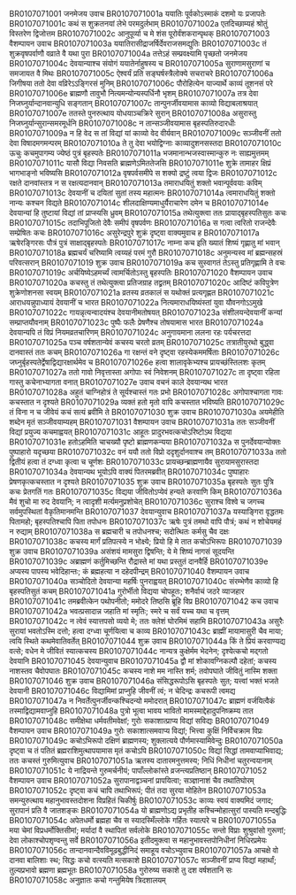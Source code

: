BR0107071001	जनमेजय उवाच
BR0107071001a	ययातिः पूर्वकोऽस्माकं दशमो यः प्रजापतेः
BR0107071001c	कथं स शुक्रतनयां लेभे परमदुर्लभाम्
BR0107071002a	एतदिच्छाम्यहं श्रोतुं विस्तरेण द्विजोत्तम
BR0107071002c	आनुपूर्व्या च मे शंस पूरोर्वंशकरान्पृथक्
BR0107071003	वैशम्पायन उवाच
BR0107071003a	ययातिरासीद्राजर्षिर्देवराजसमद्युतिः
BR0107071003c	तं शुक्रवृषपर्वाणौ वव्राते वै यथा पुरा
BR0107071004a	तत्तेऽहं सम्प्रवक्ष्यामि पृच्छतो जनमेजय
BR0107071004c	देवयान्याश्च संयोगं ययातेर्नाहुषस्य च
BR0107071005a	सुराणामसुराणां च समजायत वै मिथः
BR0107071005c	ऐश्वर्यं प्रति सङ्घर्षस्त्रैलोक्ये सचराचरे
BR0107071006a	जिगीषया ततो देवा वव्रिरेऽऽङ्गिरसं मुनिम्
BR0107071006c	पौरोहित्येन याज्यार्थे काव्यं तूशनसं परे
BR0107071006e	ब्राह्मणौ तावुभौ नित्यमन्योन्यस्पर्धिनौ भृशम्
BR0107071007a	तत्र देवा निजघ्नुर्यान्दानवान्युधि सङ्गतान्
BR0107071007c	तान्पुनर्जीवयामास काव्यो विद्याबलाश्रयात्
BR0107071007e	ततस्ते पुनरुत्थाय योधयाञ्चक्रिरे सुरान्
BR0107071008a	असुरास्तु निजघ्नुर्यान्सुरान्समरमूर्धनि
BR0107071008c	न तान्सञ्जीवयामास बृहस्पतिरुदारधीः
BR0107071009a	न हि वेद स तां विद्यां यां काव्यो वेद वीर्यवान्
BR0107071009c	सञ्जीवनीं ततो देवा विषादमगमन्परम्
BR0107071010a	ते तु देवा भयोद्विग्नाः काव्यादुशनसस्तदा
BR0107071010c	ऊचुः कचमुपागम्य ज्येष्ठं पुत्रं बृहस्पतेः
BR0107071011a	भजमानान्भजस्वास्मान्कुरु नः साह्यमुत्तमम्
BR0107071011c	यासौ विद्या निवसति ब्राह्मणेऽमिततेजसि
BR0107071011e	शुक्रे तामाहर क्षिप्रं भागभाङ्नो भविष्यसि
BR0107071012a	वृषपर्वसमीपे स शक्यो द्रष्टुं त्वया द्विजः
BR0107071012c	रक्षते दानवांस्तत्र न स रक्षत्यदानवान्
BR0107071013a	तमाराधयितुं शक्तो भवान्पूर्ववयाः कविम्
BR0107071013c	देवयानीं च दयितां सुतां तस्य महात्मनः
BR0107071014a	त्वमाराधयितुं शक्तो नान्यः कश्चन विद्यते
BR0107071014c	शीलदाक्षिण्यमाधुर्यैराचारेण दमेन च
BR0107071014e	देवयान्यां हि तुष्टायां विद्यां तां प्राप्स्यसि ध्रुवम्
BR0107071015a	तथेत्युक्त्वा ततः प्रायाद्बृहस्पतिसुतः कचः
BR0107071015c	तदाभिपूजितो देवैः समीपं वृषपर्वणः
BR0107071016a	स गत्वा त्वरितो राजन्देवैः सम्प्रेषितः कचः
BR0107071016c	असुरेन्द्रपुरे शुक्रं दृष्ट्वा वाक्यमुवाच ह
BR0107071017a	ऋषेरङ्गिरसः पौत्रं पुत्रं साक्षाद्बृहस्पतेः
BR0107071017c	नाम्ना कच इति ख्यातं शिष्यं गृह्णातु मां भवान्
BR0107071018a	ब्रह्मचर्यं चरिष्यामि त्वय्यहं परमं गुरौ
BR0107071018c	अनुमन्यस्व मां ब्रह्मन्सहस्रं परिवत्सरान्
BR0107071019	शुक्र उवाच
BR0107071019a	कच सुस्वागतं तेऽस्तु प्रतिगृह्णामि ते वचः
BR0107071019c	अर्चयिष्येऽहमर्च्यं त्वामर्चितोऽस्तु बृहस्पतिः
BR0107071020	वैशम्पायन उवाच
BR0107071020a	कचस्तु तं तथेत्युक्त्वा प्रतिजग्राह तद्व्रतम्
BR0107071020c	आदिष्टं कविपुत्रेण शुक्रेणोशनसा स्वयम्
BR0107071021a	व्रतस्य व्रतकालं स यथोक्तं प्रत्यगृह्णत
BR0107071021c	आराधयन्नुपाध्यायं देवयानीं च भारत
BR0107071022a	नित्यमाराधयिष्यंस्तां युवा यौवनगोऽऽमुखे
BR0107071022c	गायन्नृत्यन्वादयंश्च देवयानीमतोषयत्
BR0107071023a	संशीलयन्देवयानीं कन्यां सम्प्राप्तयौवनाम्
BR0107071023c	पुष्पैः फलैः प्रेषणैश्च तोषयामास भारत
BR0107071024a	देवयान्यपि तं विप्रं नियमव्रतचारिणम्
BR0107071024c	अनुगायमाना ललना रहः पर्यचरत्तदा
BR0107071025a	पञ्च वर्षशतान्येवं कचस्य चरतो व्रतम्
BR0107071025c	तत्रातीयुरथो बुद्ध्वा दानवास्तं ततः कचम्
BR0107071026a	गा रक्षन्तं वने दृष्ट्वा रहस्येकममर्षिताः
BR0107071026c	जघ्नुर्बृहस्पतेर्द्वेषाद्विद्यारक्षार्थमेव च
BR0107071026e	हत्वा शालावृकेभ्यश्च प्रायच्छंस्तिलशः कृतम्
BR0107071027a	ततो गावो निवृत्तास्ता अगोपाः स्वं निवेशनम्
BR0107071027c	ता दृष्ट्वा रहिता गास्तु कचेनाभ्यागता वनात्
BR0107071027e	उवाच वचनं काले देवयान्यथ भारत
BR0107071028a	अहुतं चाग्निहोत्रं ते सूर्यश्चास्तं गतः प्रभो
BR0107071028c	अगोपाश्चागता गावः कचस्तात न दृश्यते
BR0107071029a	व्यक्तं हतो मृतो वापि कचस्तात भविष्यति
BR0107071029c	तं विना न च जीवेयं कचं सत्यं ब्रवीमि ते
BR0107071030	शुक्र उवाच
BR0107071030a	अयमेहीति शब्देन मृतं सञ्जीवयाम्यहम्
BR0107071031	वैशम्पायन उवाच
BR0107071031a	ततः सञ्जीवनीं विद्यां प्रयुज्य कचमाह्वयत्
BR0107071031c	आहूतः प्रादुरभवत्कचोऽरिष्टोऽथ विद्यया
BR0107071031e	हतोऽहमिति चाचख्यौ पृष्टो ब्राह्मणकन्यया
BR0107071032a	स पुनर्देवयान्योक्तः पुष्पाहारो यदृच्छया
BR0107071032c	वनं ययौ ततो विप्रो ददृशुर्दानवाश्च तम्
BR0107071033a	ततो द्वितीयं हत्वा तं दग्ध्वा कृत्वा च चूर्णशः
BR0107071033c	प्रायच्छन्ब्राह्मणायैव सुरायामसुरास्तदा
BR0107071034a	देवयान्यथ भूयोऽपि वाक्यं पितरमब्रवीत्
BR0107071034c	पुष्पाहारः प्रेषणकृत्कचस्तात न दृश्यते
BR0107071035	शुक्र उवाच
BR0107071035a	बृहस्पतेः सुतः पुत्रि कचः प्रेतगतिं गतः
BR0107071035c	विद्यया जीवितोऽप्येवं हन्यते करवाणि किम्
BR0107071036a	मैवं शुचो मा रुद देवयानि; न त्वादृशी मर्त्यमनुप्रशोचेत्
BR0107071036c	सुराश्च विश्वे च जगच्च सर्वमुपस्थितां वैकृतिमानमन्ति
BR0107071037	देवयान्युवाच
BR0107071037a	यस्याङ्गिरा वृद्धतमः पितामहो; बृहस्पतिश्चापि पिता तपोधनः
BR0107071037c	ऋषेः पुत्रं तमथो वापि पौत्रं; कथं न शोचेयमहं न रुद्याम्
BR0107071038a	स ब्रह्मचारी च तपोधनश्च; सदोत्थितः कर्मसु चैव दक्षः
BR0107071038c	कचस्य मार्गं प्रतिपत्स्ये न भोक्ष्ये; प्रियो हि मे तात कचोऽभिरूपः
BR0107071039	शुक्र उवाच
BR0107071039a	असंशयं मामसुरा द्विषन्ति; ये मे शिष्यं नागसं सूदयन्ति
BR0107071039c	अब्राह्मणं कर्तुमिच्छन्ति रौद्रास्ते मां यथा प्रस्तुतं दानवैर्हि
BR0107071039e	अप्यस्य पापस्य भवेदिहान्तः; कं ब्रह्महत्या न दहेदपीन्द्रम्
BR0107071040	वैशम्पायन उवाच
BR0107071040a	सञ्चोदितो देवयान्या महर्षिः पुनराह्वयत्
BR0107071040c	संरम्भेणैव काव्यो हि बृहस्पतिसुतं कचम्
BR0107071041a	गुरोर्भीतो विद्यया चोपहूतः; शनैर्वाचं जठरे व्याजहार
BR0107071041c	तमब्रवीत्केन पथोपनीतो; ममोदरे तिष्ठसि ब्रूहि विप्र
BR0107071042	कच उवाच
BR0107071042a	भवत्प्रसादान्न जहाति मां स्मृतिः; स्मरे च सर्वं यच्च यथा च वृत्तम्
BR0107071042c	न त्वेवं स्यात्तपसो व्ययो मे; ततः क्लेशं घोरमिमं सहामि
BR0107071043a	असुरैः सुरायां भवतोऽस्मि दत्तो; हत्वा दग्ध्वा चूर्णयित्वा च काव्य
BR0107071043c	ब्राह्मीं मायामासुरी चैव माया; त्वयि स्थिते कथमेवातिवर्तेत्
BR0107071044	शुक्र उवाच
BR0107071044a	किं ते प्रियं करवाण्यद्य वत्से; वधेन मे जीवितं स्यात्कचस्य
BR0107071044c	नान्यत्र कुक्षेर्मम भेदनेन; दृश्येत्कचो मद्गतो देवयानि
BR0107071045	देवयान्युवाच
BR0107071045a	द्वौ मां शोकावग्निकल्पौ दहेतां; कचस्य नाशस्तव चैवोपघातः
BR0107071045c	कचस्य नाशे मम नास्ति शर्म; तवोपघाते जीवितुं नास्मि शक्ता
BR0107071046	शुक्र उवाच
BR0107071046a	संसिद्धरूपोऽसि बृहस्पतेः सुत; यत्त्वां भक्तं भजते देवयानी
BR0107071046c	विद्यामिमां प्राप्नुहि जीवनीं त्वं; न चेदिन्द्रः कचरूपी त्वमद्य
BR0107071047a	न निवर्तेत्पुनर्जीवन्कश्चिदन्यो ममोदरात्
BR0107071047c	ब्राह्मणं वर्जयित्वैकं तस्माद्विद्यामवाप्नुहि
BR0107071048a	पुत्रो भूत्वा भावय भावितो मामस्माद्देहादुपनिष्क्रम्य तात
BR0107071048c	समीक्षेथा धर्मवतीमवेक्षां; गुरोः सकाशात्प्राप्य विद्यां सविद्यः
BR0107071049	वैशम्पायन उवाच
BR0107071049a	गुरोः सकाशात्समवाप्य विद्यां; भित्त्वा कुक्षिं निर्विचक्राम विप्रः
BR0107071049c	कचोऽभिरूपो दक्षिणं ब्राह्मणस्य; शुक्लात्यये पौर्णमास्यामिवेन्दुः
BR0107071050a	दृष्ट्वा च तं पतितं ब्रह्मराशिमुत्थापयामास मृतं कचोऽपि
BR0107071050c	विद्यां सिद्धां तामवाप्याभिवाद्य; ततः कचस्तं गुरुमित्युवाच
BR0107071051a	ऋतस्य दातारमनुत्तमस्य; निधिं निधीनां चतुरन्वयानाम्
BR0107071051c	ये नाद्रियन्ते गुरुमर्चनीयं; पापाँल्लोकांस्ते व्रजन्त्यप्रतिष्ठान्
BR0107071052	वैशम्पायन उवाच
BR0107071052a	सुरापानाद्वञ्चनां प्रापयित्वा; सञ्ज्ञानाशं चैव तथातिघोरम्
BR0107071052c	दृष्ट्वा कचं चापि तथाभिरूपं; पीतं तदा सुरया मोहितेन
BR0107071053a	समन्युरुत्थाय महानुभावस्तदोशना विप्रहितं चिकीर्षुः
BR0107071053c	काव्यः स्वयं वाक्यमिदं जगाद; सुरापानं प्रति वै जातशङ्कः
BR0107071054a	यो ब्राह्मणोऽद्य प्रभृतीह कश्चिन्मोहात्सुरां पास्यति मन्दबुद्धिः
BR0107071054c	अपेतधर्मो ब्रह्महा चैव स स्यादस्मिँल्लोके गर्हितः स्यात्परे च
BR0107071055a	मया चेमां विप्रधर्मोक्तिसीमां; मर्यादां वै स्थापितां सर्वलोके
BR0107071055c	सन्तो विप्राः शुश्रुवांसो गुरूणां; देवा लोकाश्चोपशृण्वन्तु सर्वे
BR0107071056a	इतीदमुक्त्वा स महानुभावस्तपोनिधीनां निधिरप्रमेयः
BR0107071056c	तान्दानवान्दैवविमूढबुद्धीनिदं समाहूय वचोऽभ्युवाच
BR0107071057a	आचक्षे वो दानवा बालिशाः स्थ; सिद्धः कचो वत्स्यति मत्सकाशे
BR0107071057c	सञ्जीवनीं प्राप्य विद्यां महार्थां; तुल्यप्रभावो ब्रह्मणा ब्रह्मभूतः
BR0107071058a	गुरोरुष्य सकाशे तु दश वर्षशतानि सः
BR0107071058c	अनुज्ञातः कचो गन्तुमियेष त्रिदशालयम्
